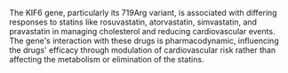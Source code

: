 The KIF6 gene, particularly its 719Arg variant, is associated with differing responses to statins like rosuvastatin, atorvastatin, simvastatin, and pravastatin in managing cholesterol and reducing cardiovascular events. The gene's interaction with these drugs is pharmacodynamic, influencing the drugs' efficacy through modulation of cardiovascular risk rather than affecting the metabolism or elimination of the statins.